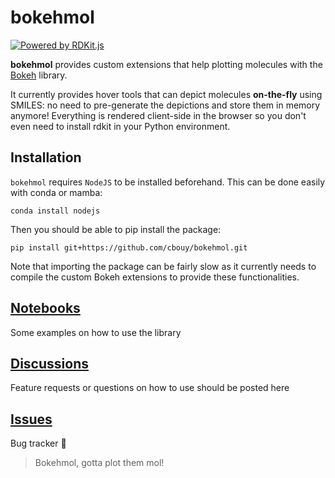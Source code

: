 # bokehmol

[![Powered by RDKit.js](https://img.shields.io/badge/Powered%20by-RDKit-3838ff.svg?logo=data:image/png;base64,iVBORw0KGgoAAAANSUhEUgAAABAAAAAQBAMAAADt3eJSAAAABGdBTUEAALGPC/xhBQAAACBjSFJNAAB6JgAAgIQAAPoAAACA6AAAdTAAAOpgAAA6mAAAF3CculE8AAAAFVBMVEXc3NwUFP8UPP9kZP+MjP+0tP////9ZXZotAAAAAXRSTlMAQObYZgAAAAFiS0dEBmFmuH0AAAAHdElNRQfmAwsPGi+MyC9RAAAAQElEQVQI12NgQABGQUEBMENISUkRLKBsbGwEEhIyBgJFsICLC0iIUdnExcUZwnANQWfApKCK4doRBsKtQFgKAQC5Ww1JEHSEkAAAACV0RVh0ZGF0ZTpjcmVhdGUAMjAyMi0wMy0xMVQxNToyNjo0NyswMDowMDzr2J4AAAAldEVYdGRhdGU6bW9kaWZ5ADIwMjItMDMtMTFUMTU6MjY6NDcrMDA6MDBNtmAiAAAAAElFTkSuQmCC)](https://www.rdkit.org/)


**bokehmol** provides custom extensions that help plotting molecules with the
[Bokeh](https://docs.bokeh.org/) library.

It currently provides hover tools that can depict molecules **on-the-fly** using SMILES: no need to
pre-generate the depictions and store them in memory anymore! Everything is rendered client-side in
the browser so you don't even need to install rdkit in your Python environment.

## Installation

`bokehmol` requires `NodeJS` to be installed beforehand. This can be done easily with
conda or mamba:
```
conda install nodejs
```

Then you should be able to pip install the package:
```
pip install git+https://github.com/cbouy/bokehmol.git
```

Note that importing the package can be fairly slow as it currently needs to compile the custom
Bokeh extensions to provide these functionalities.

## [Notebooks](https://github.com/cbouy/bokehmol/notebooks/)

Some examples on how to use the library

## [Discussions](https://github.com/cbouy/bokehmol/discussions)

Feature requests or questions on how to use should be posted here

## [Issues](https://github.com/cbouy/bokehmol/issues)

Bug tracker 🐞

> Bokehmol, gotta plot them mol!
